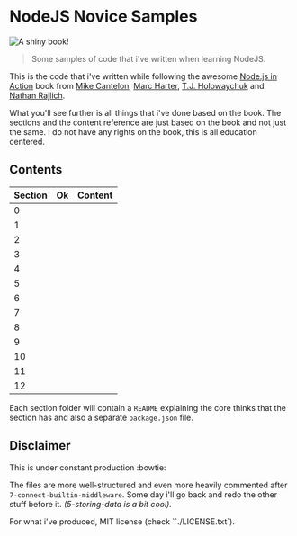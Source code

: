 # NodeJS Novice Samples

![A shiny book!](http://i.imgur.com/9hNJXAC.png)

> Some samples of code that i've written when learning NodeJS.

This is the code that i've written while following the awesome [Node.js in Action](http://www.manning.com/cantelon/) book from [Mike Cantelon](https://github.com/mcantelon), [Marc Harter](https://github.com/wavded), [T.J. Holowaychuk](github.com/visionmedia) and [Nathan Rajlich](https://github.com/TooTallNate).

What you'll see further is all things that i've done based on the book. The sections and the content reference are just based on the book and not just the same. I do not have any rights on the book, this is all education centered.


## Contents

| Section |  Ok | Content |
| ------- | --- | ------- |
|       0 |     |         |
|       1 |     |         |
|       2 |     |         |
|       3 |     |         |
|       4 |     |         |
|       5 |     |         |
|       6 |     |         |
|       7 |     |         |
|       8 |     |         |
|       9 |     |         |
|      10 |     |         |
|      11 |     |         |
|      12 |     |         |


Each section folder will contain a `README` explaining the core thinks that the section has and also a separate `package.json` file.


## Disclaimer

This is under constant production :bowtie:


The files are more well-structured and even more heavily commented after `7-connect-builtin-middleware`. Some day i'll go back and redo the other stuff before it. *(5-storing-data is a bit cool).*


For what i've produced, MIT license (check ``./LICENSE.txt`).
